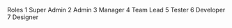 Roles
    1 Super Admin
    2 Admin
    3 Manager
    4 Team Lead
    5 Tester
    6 Developer
    7 Designer